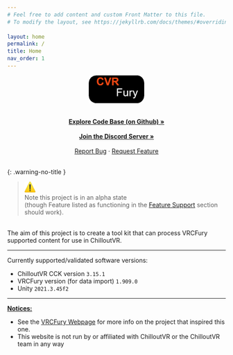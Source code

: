 ```yaml
---
# Feel free to add content and custom Front Matter to this file.
# To modify the layout, see https://jekyllrb.com/docs/themes/#overriding-theme-defaults

layout: home
permalink: /
title: Home
nav_order: 1
---
```


<div align="center">
  <img src="assets/images/logos/CVRFuryLogo.png" alt="Logo" width="128" height="64">
</div>

<p align="center">
  <br />
  <a href="https://repo.cvrfury.uk"><strong>Explore Code Base (on Github) »</strong></a>
  <br />
  <br />
  <a href="https://dc.cvrfury.uk"><strong>Join the Discord Server »</strong></a>
  <br />
  <br />
  <a href="https://github.com/NovaVoidHowl/CVRFury/issues">Report Bug</a>
  ·
  <a href="https://github.com/NovaVoidHowl/CVRFury/issues">Request Feature</a>
  <br />
  <br />
</p>

{: .warning-no-title }

> <img src="assets/images/icons/warning.512x512.png" alt="warning" width="25" height="25"> \
> Note this project is in an alpha state\
> (though Feature listed as functioning in the [Feature Support](/feature-support) section should work).

<br />
The aim of this project is to create a tool kit that can process VRCFury supported content for use in ChilloutVR.

______________________________________________________________________

Currently supported/validated software versions:

- ChilloutVR CCK version `3.15.1`
- VRCFury version (for data import) `1.909.0`
- Unity `2021.3.45f2`

______________________________________________________________________

<u><b>Notices:</b></u>

- See the [VRCFury Webpage](https://vrcfury.com/) for more info on the project that inspired this one.
- This website is not run by or affiliated with ChilloutVR or the ChilloutVR team in any way
